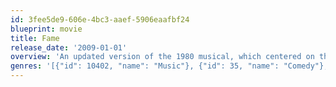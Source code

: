 ```yaml
---
id: 3fee5de9-606e-4bc3-aaef-5906eaafbf24
blueprint: movie
title: Fame
release_date: '2009-01-01'
overview: 'An updated version of the 1980 musical, which centered on the students of the New York Academy of Performing Arts.'
genres: '[{"id": 10402, "name": "Music"}, {"id": 35, "name": "Comedy"}, {"id": 18, "name": "Drama"}, {"id": 10749, "name": "Romance"}]'
---
```

